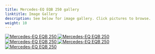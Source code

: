 ```yaml
---
title: Mercedes-EQ EQB 250 gallery
linktitle: Image Gallery
description: See below for image gallery. Click pictures to browse.
weight: 10
---
```

<!-- markdownlint-disable MD033 -->
<div class="pswp-gallery pswp-gallery--single-column" id="my-gallery">
<a href="https://media.evkx.net/multimedia/models/mercedes/eqb/eqb_250/exterior_1.jpg"
data-pswp-src="https://media.evkx.net/multimedia/models/mercedes/eqb/eqb_250/exterior_1.jpg"
data-pswp-width="3000"
data-pswp-height="1686" 
target="_blank">
<img src="https://media.evkx.net/multimedia/models/mercedes/eqb/eqb_250/exterior_1_st.jpg" alt="Mercedes-EQ EQB 250" />
</a>
<a href="https://media.evkx.net/multimedia/models/mercedes/eqb/eqb_250/frontseats_1.jpg"
data-pswp-src="https://media.evkx.net/multimedia/models/mercedes/eqb/eqb_250/frontseats_1.jpg"
data-pswp-width="3000"
data-pswp-height="1999" 
target="_blank">
<img src="https://media.evkx.net/multimedia/models/mercedes/eqb/eqb_250/frontseats_1_st.jpg" alt="Mercedes-EQ EQB 250" />
</a>
<a href="https://media.evkx.net/multimedia/models/mercedes/eqb/eqb_250/main_1.jpg"
data-pswp-src="https://media.evkx.net/multimedia/models/mercedes/eqb/eqb_250/main_1.jpg"
data-pswp-width="3000"
data-pswp-height="1999" 
target="_blank">
<img src="https://media.evkx.net/multimedia/models/mercedes/eqb/eqb_250/main_1_st.jpg" alt="Mercedes-EQ EQB 250" />
</a>
<a href="https://media.evkx.net/multimedia/models/mercedes/eqb/eqb_250/screens_1.jpg"
data-pswp-src="https://media.evkx.net/multimedia/models/mercedes/eqb/eqb_250/screens_1.jpg"
data-pswp-width="3000"
data-pswp-height="1686" 
target="_blank">
<img src="https://media.evkx.net/multimedia/models/mercedes/eqb/eqb_250/screens_1_st.jpg" alt="Mercedes-EQ EQB 250" />
</a>
<a href="https://media.evkx.net/multimedia/models/mercedes/eqb/eqb_250/trunk_1.jpg"
data-pswp-src="https://media.evkx.net/multimedia/models/mercedes/eqb/eqb_250/trunk_1.jpg"
data-pswp-width="3000"
data-pswp-height="1999" 
target="_blank">
<img src="https://media.evkx.net/multimedia/models/mercedes/eqb/eqb_250/trunk_1_st.jpg" alt="Mercedes-EQ EQB 250" />
</a>
</div>
<script type="module">
  import PhotoSwipeLightbox from '/js/photoswipe-lightbox.esm.js';
    const lightbox = new PhotoSwipeLightbox({
       gallery: '#my-gallery',
        children: 'a',
        pswpModule: () => import('/js/photoswipe.esm.js')
    });
lightbox.init();
</script>
